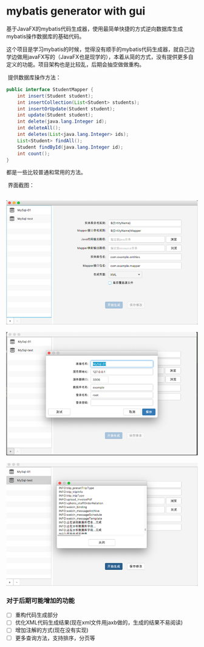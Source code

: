 # mybatis generator with gui

​	基于JavaFX的mybatis代码生成器，使用最简单快捷的方式逆向数据库生成mybatis操作数据库的基础代码。

​	这个项目是学习mybatis的时候，觉得没有顺手的mybatis代码生成器，就自己边学边做用javaFX写的（JavaFX也是现学的），本着从简的方式，没有提供更多自定义的功能。项目架构也是比较乱，后期会抽空做做重构。

​	提供数据库操作方法：

```java
public interface StudentMapper {
    int insert(Student student);
    int insertCollection(List<Student> students);
    int insertOrUpdate(Student student);
    int update(Student student);
    int delete(java.lang.Integer id);
    int deleteAll();
    int deletes(List<java.lang.Integer> ids);
    List<Student> findAll();
    Student findById(java.lang.Integer id);
    int count();
}
```

都是一些比较普通和常用的方法。

​	界面截图：

​	![image](https://raw.githubusercontent.com/xsi640/mybatis-generator-with-gui/master/screenshot/01.png)
​    ![image](https://raw.githubusercontent.com/xsi640/mybatis-generator-with-gui/master/screenshot/02.png)
​    ![image](https://raw.githubusercontent.com/xsi640/mybatis-generator-with-gui/master/screenshot/03.png)



### 对于后期可能增加的功能

- [ ] 重构代码生成部分
- [ ] 优化XML代码生成结果(现在xml文件用jaxb做的，生成的结果不易阅读)
- [ ] 增加注解的方式(现在没有实现)
- [ ] 更多查询方法，支持排序，分页等